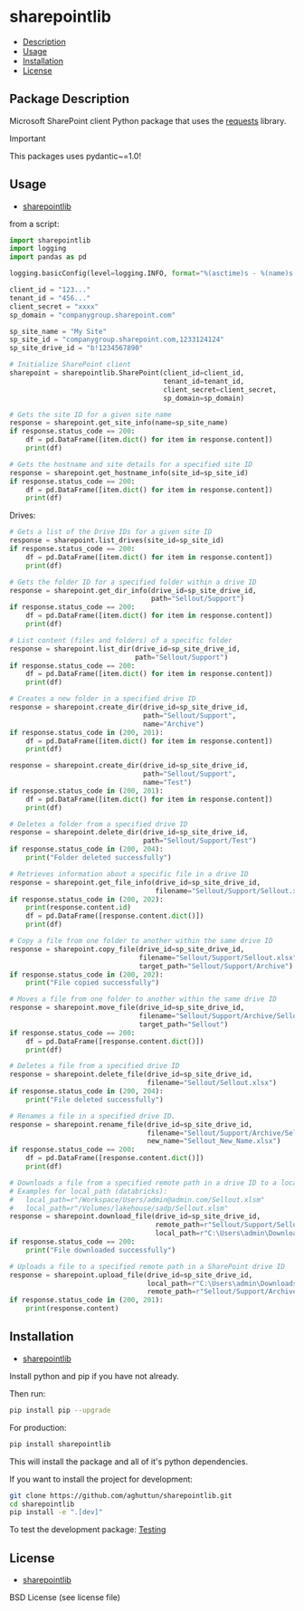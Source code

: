 # sharepointlib

- [Description](#package-description)
- [Usage](#usage)
- [Installation](#installation)
- [License](#license)

## Package Description

Microsoft SharePoint client Python package that uses the [requests](https://pypi.org/project/requests/) library.

> [!IMPORTANT]  
> This packages uses pydantic~=1.0!

## Usage

- [sharepointlib](#sharepointlib)

from a script:

```python
import sharepointlib
import logging
import pandas as pd

logging.basicConfig(level=logging.INFO, format="%(asctime)s - %(name)s - %(levelname)s - %(message)s")

client_id = "123..."
tenant_id = "456..."
client_secret = "xxxx"
sp_domain = "companygroup.sharepoint.com"

sp_site_name = "My Site"
sp_site_id = "companygroup.sharepoint.com,1233124124"
sp_site_drive_id = "b!1234567890"

# Initialize SharePoint client
sharepoint = sharepointlib.SharePoint(client_id=client_id, 
                                      tenant_id=tenant_id, 
                                      client_secret=client_secret, 
                                      sp_domain=sp_domain)
```

```python
# Gets the site ID for a given site name
response = sharepoint.get_site_info(name=sp_site_name)
if response.status_code == 200:
    df = pd.DataFrame([item.dict() for item in response.content])
    print(df)
```

```python
# Gets the hostname and site details for a specified site ID
response = sharepoint.get_hostname_info(site_id=sp_site_id)
if response.status_code == 200:
    df = pd.DataFrame([item.dict() for item in response.content])
    print(df)
```

Drives:

```python
# Gets a list of the Drive IDs for a given site ID
response = sharepoint.list_drives(site_id=sp_site_id)
if response.status_code == 200:
    df = pd.DataFrame([item.dict() for item in response.content])
    print(df)
```

```python
# Gets the folder ID for a specified folder within a drive ID
response = sharepoint.get_dir_info(drive_id=sp_site_drive_id,
                                   path="Sellout/Support")
if response.status_code == 200:
    df = pd.DataFrame([item.dict() for item in response.content])
    print(df)
```

```python
# List content (files and folders) of a specific folder
response = sharepoint.list_dir(drive_id=sp_site_drive_id, 
                               path="Sellout/Support")
if response.status_code == 200:
    df = pd.DataFrame([item.dict() for item in response.content])
    print(df)
```

```python
# Creates a new folder in a specified drive ID
response = sharepoint.create_dir(drive_id=sp_site_drive_id, 
                                 path="Sellout/Support",
                                 name="Archive")
if response.status_code in (200, 201):
    df = pd.DataFrame([item.dict() for item in response.content])
    print(df)

response = sharepoint.create_dir(drive_id=sp_site_drive_id, 
                                 path="Sellout/Support",
                                 name="Test")
if response.status_code in (200, 201):
    df = pd.DataFrame([item.dict() for item in response.content])
    print(df)
```

```python
# Deletes a folder from a specified drive ID
response = sharepoint.delete_dir(drive_id=sp_site_drive_id, 
                                 path="Sellout/Support/Test")
if response.status_code in (200, 204):
    print("Folder deleted successfully")
```

```python
# Retrieves information about a specific file in a drive ID
response = sharepoint.get_file_info(drive_id=sp_site_drive_id, 
                                    filename="Sellout/Support/Sellout.xlsx")
if response.status_code in (200, 202):
    print(response.content.id)
    df = pd.DataFrame([response.content.dict()])
    print(df)
```

```python
# Copy a file from one folder to another within the same drive ID
response = sharepoint.copy_file(drive_id=sp_site_drive_id, 
                                filename="Sellout/Support/Sellout.xlsx",
                                target_path="Sellout/Support/Archive")
if response.status_code in (200, 202):
    print("File copied successfully")
```

```python
# Moves a file from one folder to another within the same drive ID
response = sharepoint.move_file(drive_id=sp_site_drive_id, 
                                filename="Sellout/Support/Archive/Sellout.xlsx", 
                                target_path="Sellout")
if response.status_code == 200:
    df = pd.DataFrame([response.content.dict()])
    print(df)
```

```python
# Deletes a file from a specified drive ID
response = sharepoint.delete_file(drive_id=sp_site_drive_id, 
                                  filename="Sellout/Sellout.xlsx")
if response.status_code in (200, 204):
    print("File deleted successfully")
```

```python
# Renames a file in a specified drive ID.
response = sharepoint.rename_file(drive_id=sp_site_drive_id, 
                                  filename="Sellout/Support/Archive/Sellout.xlsx", 
                                  new_name="Sellout_New_Name.xlsx")
if response.status_code == 200:
    df = pd.DataFrame([response.content.dict()])
    print(df)
```

```python
# Downloads a file from a specified remote path in a drive ID to a local path
# Examples for local_path (databricks):
#   local_path=r"/Workspace/Users/admin@admin.com/Sellout.xlsm"
#   local_path=r"/Volumes/lakehouse/sadp/Sellout.xlsm"
response = sharepoint.download_file(drive_id=sp_site_drive_id, 
                                    remote_path=r"Sellout/Support/Sellout.xlsx",
                                    local_path=r"C:\Users\admin\Downloads\Sellout.xlsx")
if response.status_code == 200:
    print("File downloaded successfully")
```

```python
# Uploads a file to a specified remote path in a SharePoint drive ID
response = sharepoint.upload_file(drive_id=sp_site_drive_id, 
                                  local_path=r"C:\Users\admin\Downloads\Sellout.xlsx",
                                  remote_path=r"Sellout/Support/Archive/Sellout.xlsx")
if response.status_code in (200, 201):
    print(response.content)
```

## Installation

- [sharepointlib](#sharepointlib)

Install python and pip if you have not already.

Then run:

```bash
pip install pip --upgrade
```

For production:

```bash
pip install sharepointlib
```

This will install the package and all of it's python dependencies.

If you want to install the project for development:

```bash
git clone https://github.com/aghuttun/sharepointlib.git
cd sharepointlib
pip install -e ".[dev]"
```

To test the development package: [Testing](#testing)

## License

- [sharepointlib](#sharepointlib)

BSD License (see license file)
